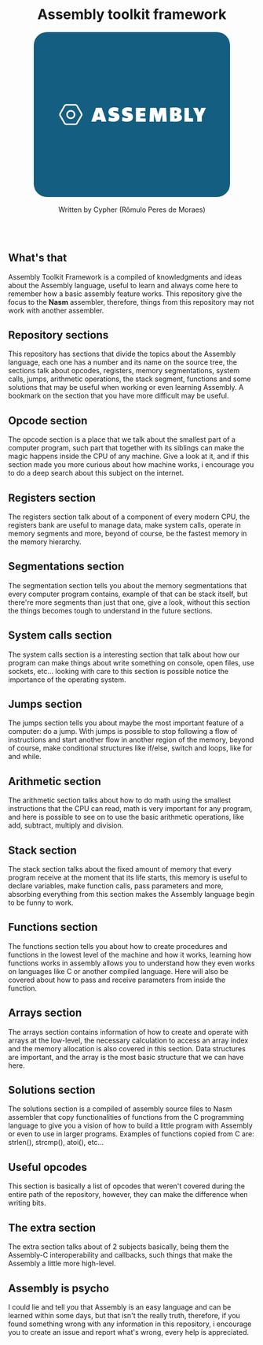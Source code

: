 <div align="center">
    <h1>Assembly toolkit framework</h1>
    <img width="400px" src="./assets/AssemblyImage.png">
    <p>Written by Cypher (Rômulo Peres de Moraes)</p>
</div>

<br/>
<br/>

## What's that
Assembly Toolkit Framework is a compiled of knowledgments and ideas about the Assembly language, useful to learn and always come here to remember how a basic assembly feature works. This repository give the focus to the **Nasm** assembler, therefore, things from this repository may not work with another assembler.

## Repository sections
This repository has sections that divide the topics about the Assembly language, each one has a number and its name on the source tree, the sections talk about opcodes, registers, memory segmentations, system calls, jumps, arithmetic operations, the stack segment, functions and some solutions that may be useful when working or even learning Assembly. A bookmark on the section that you have more difficult may be useful.

## Opcode section
The opcode section is a place that we talk about the smallest part of a computer program, such part that together with its siblings can make the magic happens inside the CPU of any machine. Give a look at it, and if this section made you more curious about how machine works, i encourage you to do a deep search about this subject on the internet.

## Registers section
The registers section talk about of a component of every modern CPU, the registers bank are useful to manage data, make system calls, operate in memory segments and more, beyond of course, be the fastest memory in the memory hierarchy.

## Segmentations section
The segmentation section tells you about the memory segmentations that every computer program contains, example of that can be stack itself, but there're more segments than just that one, give a look, without this section the things becomes tough to understand in the future sections.

## System calls section
The system calls section is a interesting section that talk about how our program can make things about write something on console, open files, use sockets, etc... looking with care to this section is possible notice the importance of the operating system.

## Jumps section
The jumps section tells you about maybe the most important feature of a computer: do a jump. With jumps is possible to stop following a flow of instructions and start another flow in another region of the memory, beyond of course, make conditional structures like if/else, switch and loops, like for and while.

## Arithmetic section
The arithmetic section talks about how to do math using the smallest instructions that the CPU can read, math is very important for any program, and here is possible to see on to use the basic arithmetic operations, like add, subtract, multiply and division.

## Stack section
The stack section talks about the fixed amount of memory that every program receive at the moment that its life starts, this memory is useful to declare variables, make function calls, pass parameters and more, absorbing everything from this section makes the Assembly language begin to be funny to work.

## Functions section
The functions section tells you about how to create procedures and functions in the lowest level of the machine and how it works, learning how functions works in assembly allows you to understand how they even works on languages like C or another compiled language. Here will also be covered about how to pass and receive parameters from inside the function.

## Arrays section
The arrays section contains information of how to create and operate with arrays at the low-level, the necessary calculation to access an array index and the memory allocation is also covered in this section. Data structures are important, and the array is the most basic structure that we can have here.

## Solutions section
The solutions section is a compiled of assembly source files to Nasm assembler that copy functionalities of functions from the C programming language to give you a vision of how to build a little program with Assembly or even to use in larger programs. Examples of functions copied from C are: strlen(), strcmp(), atoi(), etc...

## Useful opcodes
This section is basically a list of opcodes that weren't covered during the entire path of the repository, however, they can make the difference when writing bits.

## The extra section
The extra section talks about of 2 subjects basically, being them the Assembly-C interoperability and callbacks, such things that make the Assembly a little more high-level.

## Assembly is psycho
I could lie and tell you that Assembly is an easy language and can be learned within some days, but that isn't the really truth, therefore, if you found something wrong with any information in this repository, i encourage you to create an issue and report what's wrong, every help is appreciated.
